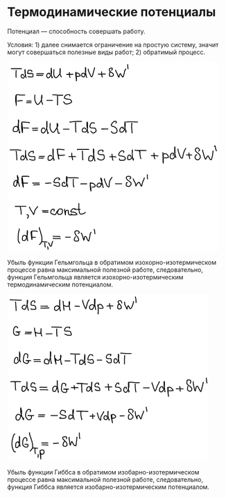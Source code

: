 # Термодинамические потенциалы

Потенциал — способность совершать работу.

Условия: 1) далее снимается ограничение на простую систему, значит могут совершаться полезные виды работ; 2) обратимый процесс.

![](images/termodinamicheskie-potencialy/termodinamicheskie-potencialy_clip_image001.png)

Убыль функции Гельмгольца в обратимом изохорно-изотермическом процессе равна максимальной полезной работе, следовательно, функция Гельмгольца является изохорно-изотермическим термодинамическим потенциалом.

![](images/termodinamicheskie-potencialy/termodinamicheskie-potencialy_clip_image001_0000.png)

Убыль функции Гиббса в обратимом изобарно-изотермическом процессе равна максимальной полезной работе, следовательно, функция Гиббса является изобарно-изотермическим потенциалом.

